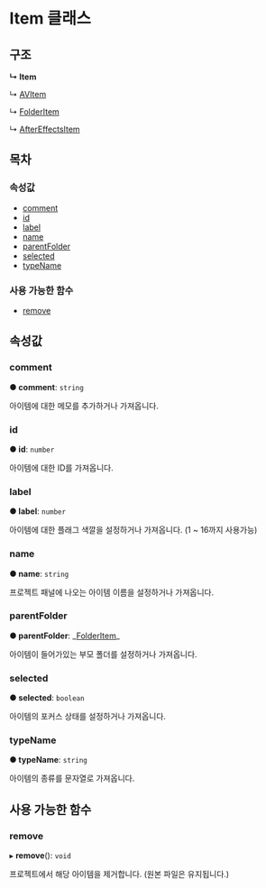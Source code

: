 # Item 클래스

## 구조

**↳ Item**

↳ [AVItem](avitem-class.md)

↳ [FolderItem](folderitem-class.md)

↳ [AfterEffectsItem](../after-effects-api/aftereffectsitem-class.md)

## 목차

### 속성값

* [comment](item-class.md#comment)
* [id](item-class.md#id)
* [label](item-class.md#label)
* [name](item-class.md#name)
* [parentFolder](item-class.md#parentfolder)
* [selected](item-class.md#selected)
* [typeName](item-class.md#typename)

### 사용 가능한 함수

* [remove](item-class.md#remove)

## 속성값

### comment <a id="comment"></a>

**● comment**: `string`

아이템에 대한 메모를 추가하거나 가져옵니다.

### id <a id="id"></a>

**● id**: `number`

아이템에 대한 ID를 가져옵니다.

### label <a id="label"></a>

**● label**: `number`

아이템에 대한 플래그 색깔을 설정하거나 가져옵니다. \(1 ~ 16까지 사용가능\)

### name <a id="name"></a>

**● name**: `string`

프로젝트 패널에 나오는 아이템 이름을 설정하거나 가져옵니다.

### parentFolder <a id="parentfolder"></a>

**● parentFolder**: \_[FolderItem](folderitem-class.md)\_

아이템이 들어가있는 부모 폴더를 설정하거나 가져옵니다.

### selected <a id="selected"></a>

**● selected**: `boolean`

아이템의 포커스 상태를 설정하거나 가져옵니다.

### typeName <a id="typename"></a>

**● typeName**: `string`

아이템의 종류를 문자열로 가져옵니다.

## 사용 가능한 함수

### remove <a id="remove"></a>

▸ **remove**\(\): `void`

프로젝트에서 해당 아이템을 제거합니다. \(원본 파일은 유지됩니다.\)

